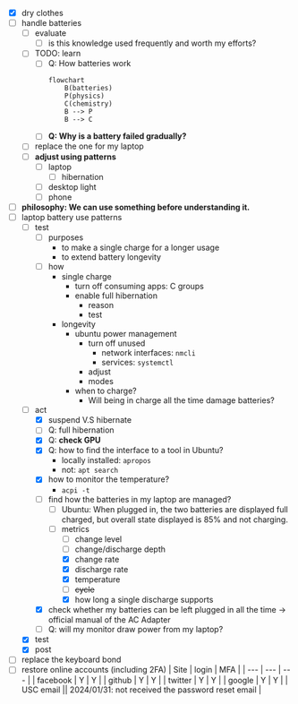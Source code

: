 - [x] dry clothes
- [ ] handle batteries
    - [ ] evaluate
        - [ ] is this knowledge used frequently and worth my efforts?
    - [ ] TODO: learn
        - [ ] Q: How batteries work
            ```mermaid
            flowchart
                B(batteries)
                P(physics)
                C(chemistry)
                B --> P
                B --> C
            ```
        - [ ] **Q: Why is a battery failed gradually?**
    - [ ] replace the one for my laptop
    - [ ] **adjust using patterns**
        - [ ] laptop
            - [ ] hibernation
        - [ ] desktop light
        - [ ] phone
- [ ] **philosophy: We can use something before understanding it.**
- [ ] laptop battery use patterns
    - [ ] test
        - [ ] purposes
            - to make a single charge for a longer usage
            - to extend battery longevity
        - [ ] how
            - single charge
                - turn off consuming apps: C groups
                - enable full hibernation
                    - reason
                    - test
            - longevity
                - ubuntu power management
                    - turn off unused
                        - network interfaces: `nmcli`
                        - services: `systemctl`
                    - adjust
                    - modes
                - when to charge?
                    - Will being in charge all the time damage batteries? 
    - [ ] act
        - [x] suspend V.S hibernate
        - [ ] Q: full hibernation
        - [x] Q: **check GPU**
        - [x] Q: how to find the interface to a tool in Ubuntu?
            - locally installed: `apropos`
            - not: `apt search`
        - [x] how to monitor the temperature?
            - `acpi -t`
        - [ ] find how the batteries in my laptop are managed?
            - [ ] Ubuntu: When plugged in, the two batteries are displayed full charged, but overall state displayed is 85% and not charging.
            - [ ] metrics
                - [ ] change level
                - [ ] change/discharge depth
                - [x] change rate
                - [x] discharge rate
                - [x] temperature
                - [ ] ~~cycle~~
                - [x] how long a single discharge supports
        - [x] check whether my batteries can be left plugged in all the time -> official manual of the AC Adapter
        - [ ] Q: will my monitor draw power from my laptop?
    - [x] test
    - [x] post
- [ ] replace the keyboard bond
- [ ] restore online accounts (including 2FA)
    | Site | login | MFA |
    | --- | --- | --- |
    | facebook | Y | Y |
    | github | Y | Y |
    | twitter | Y | Y |
    | google | Y | Y |
    | USC email || 2024/01/31: not received the password reset email |